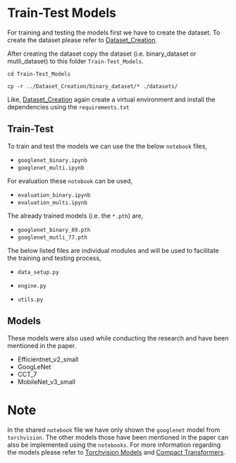 # Train-Test Models

For training and testing the models first we have to create the dataset. To create the dataset please refer to [Dataset_Creation](https://github.com/eniac00/ProteoKnight/tree/main/Dataset_Creation). 

After creating the dataset copy the dataset (i.e.  binary_dataset or mutli_dataset) to this folder `Train-Test_Models`.

```shell
cd Train-Test_Models
```

```shell
cp -r ../Dataset_Creation/binary_dataset/* ./datasets/
```

Like, [Dataset_Creation](https://github.com/eniac00/ProteoKnight/tree/main/Dataset_Creation) again create a virtual environment and install the dependencies using the `requirements.txt`

## Train-Test

To train and test the models we can use the the below `notebook` files,

* `googlenet_binary.ipynb`
* `googlenet_multi.ipynb`

For evaluation these `notebook` can be used,

* `evaluation_binary.ipynb`
* `evaluation_multi.ipynb`

The already trained models (i.e. the `*.pth`) are,

* `googlenet_binary_89.pth`
* `googlenet_mutli_77.pth`

The below listed files are individual modules and will be used to facilitate the training and testing process,

* `data_setup.py`

* `engine.py`

* `utils.py`

## Models

These models were also used while conducting the research and have been mentioned in the paper.

* Efficientnet_v2_small
* GoogLeNet
* CCT_7
* MobileNet_v3_small

# Note

In the shared `notebook` file we have only shown the `googlenet` model from `torchvision`. The other models those have been mentioned in the paper can also be implemented using the `notebooks`. For more information regarding the models please refer to [Torchvision Models](https://pytorch.org/vision/stable/models.html) and [Compact Transformers](https://github.com/SHI-Labs/Compact-Transformers).

  

  



